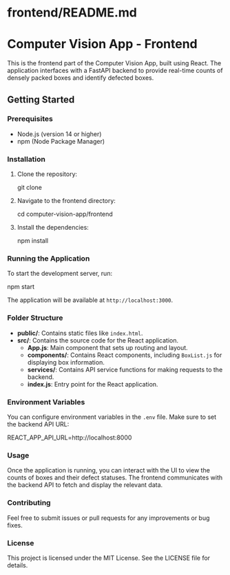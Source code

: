 # frontend/README.md

# Computer Vision App - Frontend

This is the frontend part of the Computer Vision App, built using React. The application interfaces with a FastAPI backend to provide real-time counts of densely packed boxes and identify defected boxes.

## Getting Started

### Prerequisites

- Node.js (version 14 or higher)
- npm (Node Package Manager)

### Installation

1. Clone the repository:

   git clone <repository-url>

2. Navigate to the frontend directory:

   cd computer-vision-app/frontend

3. Install the dependencies:

   npm install

### Running the Application

To start the development server, run:

npm start

The application will be available at `http://localhost:3000`.

### Folder Structure

- **public/**: Contains static files like `index.html`.
- **src/**: Contains the source code for the React application.
  - **App.js**: Main component that sets up routing and layout.
  - **components/**: Contains React components, including `BoxList.js` for displaying box information.
  - **services/**: Contains API service functions for making requests to the backend.
  - **index.js**: Entry point for the React application.

### Environment Variables

You can configure environment variables in the `.env` file. Make sure to set the backend API URL:

REACT_APP_API_URL=http://localhost:8000

### Usage

Once the application is running, you can interact with the UI to view the counts of boxes and their defect statuses. The frontend communicates with the backend API to fetch and display the relevant data.

### Contributing

Feel free to submit issues or pull requests for any improvements or bug fixes.

### License

This project is licensed under the MIT License. See the LICENSE file for details.